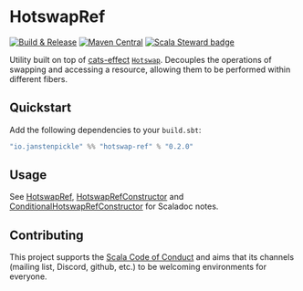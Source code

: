 # HotswapRef

[![Build & Release](https://github.com/janstenpickle/hotswap-ref/workflows/Build%20&%20Release/badge.svg)](https://github.com/janstenpickle/trace4cats/actions?query=workflow%3A%22Build+%26+Release%22)
[![Maven Central](https://maven-badges.herokuapp.com/maven-central/io.janstenpickle/hotswap-ref_2.13/badge.svg)](https://maven-badges.herokuapp.com/maven-central/io.janstenpickle/trace4cats-core_2.13)
[![Scala Steward badge](https://img.shields.io/badge/Scala_Steward-helping-blue.svg?style=flat&logo=data:image/png;base64,iVBORw0KGgoAAAANSUhEUgAAAA4AAAAQCAMAAAARSr4IAAAAVFBMVEUAAACHjojlOy5NWlrKzcYRKjGFjIbp293YycuLa3pYY2LSqql4f3pCUFTgSjNodYRmcXUsPD/NTTbjRS+2jomhgnzNc223cGvZS0HaSD0XLjbaSjElhIr+AAAAAXRSTlMAQObYZgAAAHlJREFUCNdNyosOwyAIhWHAQS1Vt7a77/3fcxxdmv0xwmckutAR1nkm4ggbyEcg/wWmlGLDAA3oL50xi6fk5ffZ3E2E3QfZDCcCN2YtbEWZt+Drc6u6rlqv7Uk0LdKqqr5rk2UCRXOk0vmQKGfc94nOJyQjouF9H/wCc9gECEYfONoAAAAASUVORK5CYII=)](https://scala-steward.org)

Utility built on top of [cats-effect](https://typelevel.org/cats-effect/)
[`Hotswap`](https://typelevel.org/cats-effect/docs/std/hotswap). Decouples the operations of swapping and accessing a
resource, allowing them to be performed within different fibers.

## Quickstart


Add the following dependencies to your `build.sbt`:

```scala
"io.janstenpickle" %% "hotswap-ref" % "0.2.0"
```

## Usage

See [HotswapRef](modules/core/src/main/scala/io/janstenpickle/hotswapref/HotswapRef.scala),
[HotswapRefConstructor](modules/core/src/main/scala/io/janstenpickle/hotswapref/HotswapRefConstructor.scala) and
[ConditionalHotswapRefConstructor](modules/core/src/main/scala/io/janstenpickle/hotswapref/ConditionalHotswapRefConstructor.scala)
for Scaladoc notes.

## Contributing

This project supports the [Scala Code of Conduct](https://typelevel.org/code-of-conduct.html) and aims that its channels
(mailing list, Discord, github, etc.) to be welcoming environments for everyone.
